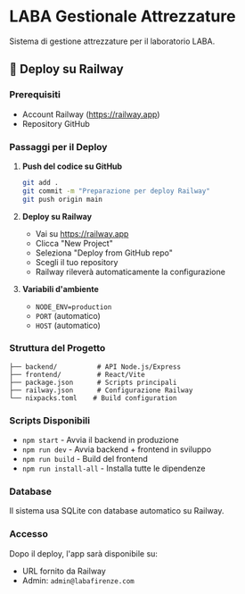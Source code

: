# LABA Gestionale Attrezzature

Sistema di gestione attrezzature per il laboratorio LABA.

## 🚀 Deploy su Railway

### Prerequisiti
- Account Railway (https://railway.app)
- Repository GitHub

### Passaggi per il Deploy

1. **Push del codice su GitHub**
   ```bash
   git add .
   git commit -m "Preparazione per deploy Railway"
   git push origin main
   ```

2. **Deploy su Railway**
   - Vai su https://railway.app
   - Clicca "New Project"
   - Seleziona "Deploy from GitHub repo"
   - Scegli il tuo repository
   - Railway rileverà automaticamente la configurazione

3. **Variabili d'ambiente**
   - `NODE_ENV=production`
   - `PORT` (automatico)
   - `HOST` (automatico)

### Struttura del Progetto

```
├── backend/          # API Node.js/Express
├── frontend/         # React/Vite
├── package.json      # Scripts principali
├── railway.json      # Configurazione Railway
└── nixpacks.toml    # Build configuration
```

### Scripts Disponibili

- `npm start` - Avvia il backend in produzione
- `npm run dev` - Avvia backend + frontend in sviluppo
- `npm run build` - Build del frontend
- `npm run install-all` - Installa tutte le dipendenze

### Database

Il sistema usa SQLite con database automatico su Railway.

### Accesso

Dopo il deploy, l'app sarà disponibile su:
- URL fornito da Railway
- Admin: `admin@labafirenze.com`
